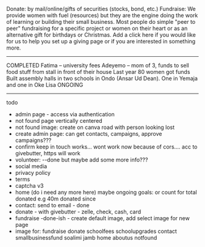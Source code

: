 Donate: by mail/online/gifts of securities (stocks, bond, etc.)
Fundraise: We provide women with fuel (resources) but they are the engine doing the work of learning or building their small business. Most people do simple "peer to peer" fundraising for a specific project or women on their heart or as an alternative gift for birthdays or Christmas. Add a click here if you would like for us to help you set up a giving page or if you are interested in something more.

---

COMPLETED
Fatima – university fees
Adeyemo – mom of 3, funds to sell food stuff from stall in front of their house
Last year 80 women got funds
Built assembly halls in two schools in Ondo (Ansar Ud Dean). One in Yemaja and one in Oke Lisa
ONGOING

---

todo

- admin page - access via authentication
- not found page vertically centered
- not found image: create on canva road with person looking lost
- create admin page: can get contacts, campaigns, approve campaigns???
- confirm keep in touch works... wont work now because of cors.... acc to givebutter, https will work
- volunteer: --done but maybe add some more info???
- social media
- privacy policy
- terms
- captcha v3
- home (do i need any more here) maybe ongoing goals: or count for total donated e.g 40m donated since
- contact: send to email - done
- donate - with givebutter - zelle, check, cash, card
- fundraise -done-ish - create default image, add select image for new page
- image for:
  fundraise
  donate
  schoolfees
  schoolupgrades
  contact
  smallbusinessfund
  soalimi
  jamb
  home
  aboutus
  notfound
